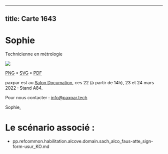 
---
title: Carte 1643
---

# Sophie



Technicienne 
en métrologie


![](https://media.paxpar.tech/ludi/card_1643_recto.png)

[PNG](https://media.paxpar.tech/ludi/card_1643_recto.png) • [SVG](https://media.paxpar.tech/ludi/card_1643_recto.svg) • [PDF](https://media.paxpar.tech/ludi/card_1643_recto.pdf)

paxpar est au [Salon Documation](https://www.documation.fr/info_societe/527/paxpartech.html), ces 22 (à partir de 14h), 23 et 24 mars 2022 : Stand A84.

Pour nous contacter : info@paxpar.tech

Sophie,
# Le scénario associé : 
  - pp.refcommon.habilitation.alcove.domain.sach_alco_faus-atte_sign-form-usur_KO.md 



